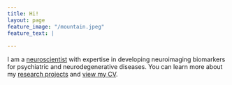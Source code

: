 ```yaml
---
title: Hi!
layout: page
feature_image: "/mountain.jpeg"
feature_text: |
  
---
```

I am a [neuroscientist](https://valkebets.github.io/about/) with expertise in developing neuroimaging biomarkers for psychiatric and neurodegenerative diseases. You can learn more about my [research projects](https://valkebets.github.io/research/) and [view my CV](https://valkebets.github.io/cv/).
